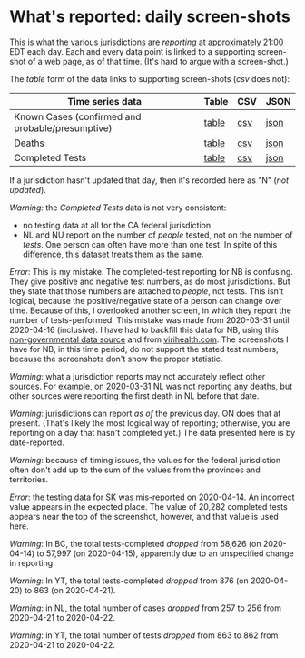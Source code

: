# What's reported: daily screen-shots

This is what the various jurisdictions are *reporting* at approximately 21:00 EDT each day.
Each and every data point is linked to a supporting screen-shot of a web page, as of that time.
(It's hard to argue with a screen-shot.)

The *table* form of the data links to supporting screen-shots (*csv* does not):

 |Time series data|Table|CSV|JSON|
 |----|-----|---|---|
 |Known Cases (confirmed and probable/presumptive)|[table](https://github.com/johanley/covid-19-canada/blob/master/data/md/known_cases.md)|[csv](https://github.com/johanley/covid-19-canada/blob/master/data/csv/known_cases.csv) | [json](https://github.com/johanley/covid-19-canada/blob/master/data/json/known_cases.json) |
 |Deaths|[table](https://github.com/johanley/covid-19-canada/blob/master/data/md/deaths.md)|[csv](https://github.com/johanley/covid-19-canada/blob/master/data/csv/deaths.csv)|[json](https://github.com/johanley/covid-19-canada/blob/master/data/json/deaths.json) |
 |Completed Tests|[table](https://github.com/johanley/covid-19-canada/blob/master/data/md/tests.md)|[csv](https://github.com/johanley/covid-19-canada/blob/master/data/csv/tests.csv)|[json](https://github.com/johanley/covid-19-canada/blob/master/data/json/tests.json) |
 
If a jurisdiction hasn't updated that day, then it's recorded here as "N" (*not updated*).

*Warning:* the *Completed Tests* data is not very consistent:

- no testing data at all for the CA federal jurisdiction
- NL and NU report on the number of *people* tested, not on the number of *tests*. One person can often have more than one test. 
  In spite of this difference, this dataset treats them as the same.

*Error*: This is my mistake. The completed-test reporting for NB is confusing. They give positive and negative test numbers, 
as do most jurisdictions. But they state that those numbers are attached to *people*, not tests.
This isn't logical, because the positive/negative state of a person can change over time. 
Because of this, I overlooked another screen, in which they report the number of tests-performed.
This mistake was made from 2020-03-31 until 2020-04-16 (inclusive).
I have had to backfill this data for NB, using this [non-governmental data source](https://github.com/ishaberry/Covid19Canada) and 
from [virihealth.com](https://virihealth.com/).
The screenshots I have for NB, in this time period, do not support the stated test numbers, because the screenshots 
don't show the proper statistic.
  
*Warning*: what a jurisdiction reports may not accurately reflect other sources.
For example, on 2020-03-31 NL was not reporting any deaths, but other sources were reporting the first death in NL before that date.

*Warning*: jurisdictions can report *as of* the previous day. ON does that at present. 
(That's likely the most logical way of reporting; otherwise, you are reporting on a day that hasn't completed yet.)
The data presented here is by date-reported.

*Warning*: because of timing issues, the values for the federal jurisdiction often don't add up to the sum
of the values from the provinces and territories.

*Error*: the testing data for SK was mis-reported on 2020-04-14. An incorrect value appears in the expected place.
The value of 20,282 completed tests appears near the top of the screenshot, however, and that value is used here.

*Warning*: In BC, the total tests-completed *dropped* from 58,626 (on 2020-04-14) to 57,997 (on 2020-04-15), apparently due to an unspecified change in reporting.

*Warning*: In YT, the total tests-completed *dropped* from 876 (on 2020-04-20) to 863 (on 2020-04-21).

*Warning*: in NL, the total number of cases *dropped* from 257 to 256 from 2020-04-21 to 2020-04-22.

*Warning*: in YT, the total number of tests *dropped* from 863 to 862 from 2020-04-21 to 2020-04-22.